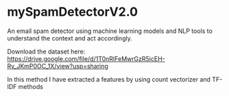 # mySpamDetectorV2.0
An email spam detector using machine learning models and NLP tools to understand the context and act accordingly.

Download the dataset here:
https://drive.google.com/file/d/1T0nRIFeMwrGzR5icEH-Ry_JKmP0OC_1X/view?usp=sharing

In this method I have extracted a features by using count vectorizer and TF-IDF methods